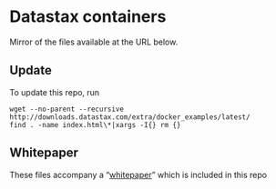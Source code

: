 # Datastax containers
Mirror of the files available at the URL below.

## Update
To update this repo, run
```
wget --no-parent --recursive http://downloads.datastax.com/extra/docker_examples/latest/
find . -name index.html\*|xargs -I{} rm {}
```
## Whitepaper
These files accompany a
“[whitepaper](DataStax-WP-Best_Practices_Running_DSE_Within_Docker.pdf)” which
is included in this repo
